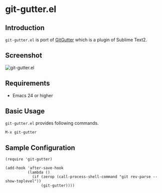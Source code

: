 # git-gutter.el

## Introduction
`git-gutter.el` is port of [GitGutter](https://github.com/jisaacks/GitGutter)
which is a plugin of Sublime Text2.


## Screenshot

![git-gutter.el](https://github.com/syohex/emacs-git-gutter/raw/master/image/git-gutter1.png)


## Requirements

* Emacs 24 or higher


## Basic Usage

`git-gutter.el` provides following commands.

    M-x git-gutter


## Sample Configuration

```` elisp
(require 'git-gutter)

(add-hook 'after-save-hook
          (lambda ()
            (if (zerop (call-process-shell-command "git rev-parse --show-toplevel"))
                (git-gutter))))

````
